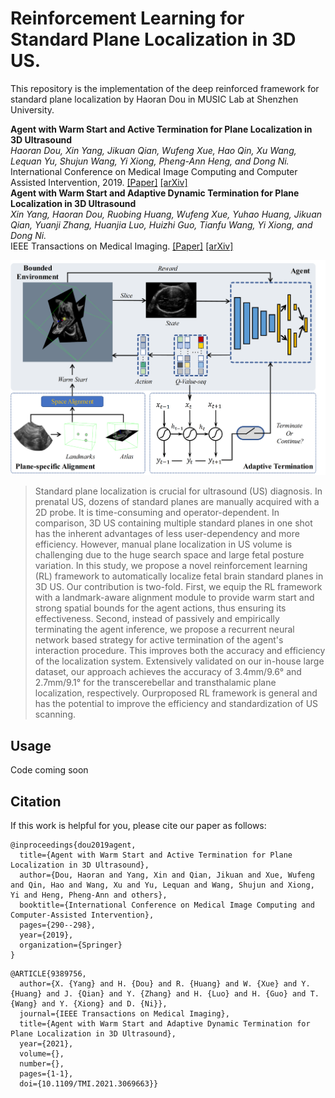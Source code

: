 # Reinforcement Learning for Standard Plane Localization in 3D US.

This repository is the implementation of the deep reinforced framework for standard plane localization by Haoran Dou in MUSIC Lab at Shenzhen University.

**Agent with Warm Start and Active Termination for Plane Localization in 3D Ultrasound**  
*Haoran Dou, Xin Yang, Jikuan Qian, Wufeng Xue, Hao Qin, Xu Wang, Lequan Yu, Shujun Wang, Yi Xiong, Pheng-Ann Heng, and Dong Ni.*  
International Conference on Medical Image Computing and Computer Assisted Intervention, 2019. [[Paper]](https://link.springer.com/chapter/10.1007/978-3-030-32254-0_33) [[arXiv]](https://arxiv.org/abs/1910.04331)  
**Agent with Warm Start and Adaptive Dynamic Termination for Plane Localization in 3D Ultrasound**   
*Xin Yang, Haoran Dou, Ruobing Huang, Wufeng Xue, Yuhao Huang, Jikuan Qian, Yuanji Zhang, Huanjia Luo, Huizhi Guo, Tianfu Wang, Yi Xiong, and Dong Ni.*  
IEEE Transactions on Medical Imaging. [[Paper]](https://ieeexplore.ieee.org/document/9389756) [[arXiv]](https://arxiv.org/abs/2103.14502)

![framework](img/framework.png)  

> Standard plane localization is crucial for ultrasound (US) diagnosis. In prenatal US, dozens of standard planes are manually acquired with a 2D probe. It is time-consuming and operator-dependent. In comparison, 3D US containing multiple standard planes in one shot has the inherent advantages of less user-dependency and more efficiency. However, manual plane localization in US volume is challenging due to the huge search space and large fetal posture variation. In this study, we propose a novel reinforcement learning (RL) framework to automatically localize fetal brain standard planes in 3D US. Our contribution is two-fold. First, we equip the RL framework with a landmark-aware alignment module to provide warm start and strong spatial bounds for the agent actions, thus ensuring its effectiveness. Second, instead of passively and empirically terminating the agent inference, we propose a recurrent neural network based strategy for active termination of the agent's interaction procedure. This improves both the accuracy and efficiency of the localization system. Extensively validated on our in-house large dataset, our approach achieves the accuracy of 3.4mm/9.6° and 2.7mm/9.1° for the transcerebellar and transthalamic plane localization, respectively. Ourproposed RL framework is general and has the potential to improve the efficiency and standardization of US scanning.

## Usage  
Code coming soon

## Citation  
If this work is helpful for you, please cite our paper as follows:   
```
@inproceedings{dou2019agent,
  title={Agent with Warm Start and Active Termination for Plane Localization in 3D Ultrasound},
  author={Dou, Haoran and Yang, Xin and Qian, Jikuan and Xue, Wufeng and Qin, Hao and Wang, Xu and Yu, Lequan and Wang, Shujun and Xiong, Yi and Heng, Pheng-Ann and others},
  booktitle={International Conference on Medical Image Computing and Computer-Assisted Intervention},
  pages={290--298},
  year={2019},
  organization={Springer}
}
```
```
@ARTICLE{9389756,
  author={X. {Yang} and H. {Dou} and R. {Huang} and W. {Xue} and Y. {Huang} and J. {Qian} and Y. {Zhang} and H. {Luo} and H. {Guo} and T. {Wang} and Y. {Xiong} and D. {Ni}},
  journal={IEEE Transactions on Medical Imaging}, 
  title={Agent with Warm Start and Adaptive Dynamic Termination for Plane Localization in 3D Ultrasound}, 
  year={2021},
  volume={},
  number={},
  pages={1-1},
  doi={10.1109/TMI.2021.3069663}}
```
